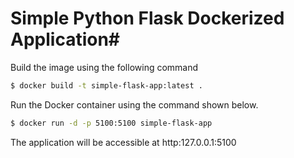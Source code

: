 # Simple Python Flask Dockerized Application#

Build the image using the following command

```bash
$ docker build -t simple-flask-app:latest .
```

Run the Docker container using the command shown below.

```bash
$ docker run -d -p 5100:5100 simple-flask-app
```

The application will be accessible at http:127.0.0.1:5100
